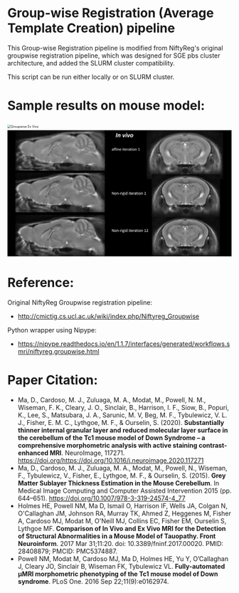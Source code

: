 # Group-wise Registration (Average Template Creation) pipeline

This Group-wise Registration pipeline is modified from NiftyReg's original groupwise registration pipeline, which was designed for SGE pbs cluster architecture, and added the SLURM cluster compatibility.

This script can be run either locally or on SLURM cluster.

# Sample results on mouse model:
<img src="../docs/groupwise_ex-vivo.png"  alt="Groupwise Ex Vivo" style="zoom:50%;" />
<img src="../docs/groupwise_in_vivo.png"  alt="Groupwise In Vivo" style="zoom:50%;" />

# Reference:
Original NiftyReg Groupwise registration pipeline:
- http://cmictig.cs.ucl.ac.uk/wiki/index.php/Niftyreg_Groupwise

Python wrapper using Nipype:
- https://nipype.readthedocs.io/en/1.1.7/interfaces/generated/workflows.smri/niftyreg.groupwise.html

# Paper Citation:
  - Ma, D., Cardoso, M. J., Zuluaga, M. A., Modat, M., Powell, N. M., Wiseman, F. K., Cleary, J. O., Sinclair, B., Harrison, I. F., Siow, B., Popuri, K., Lee, S., Matsubara, J. A., Sarunic, M. V, Beg, M. F., Tybulewicz, V. L. J., Fisher, E. M. C., Lythgoe, M. F., & Ourselin, S. (2020). **Substantially thinner internal granular layer and reduced molecular layer surface in the cerebellum of the Tc1 mouse model of Down Syndrome – a comprehensive morphometric analysis with active staining contrast-enhanced MRI**. NeuroImage, 117271. https://doi.org/https://doi.org/10.1016/j.neuroimage.2020.117271
  - Ma, D., Cardoso, M. J., Zuluaga, M. A., Modat, M., Powell, N., Wiseman, F., Tybulewicz, V., Fisher, E., Lythgoe, M. F., & Ourselin, S. (2015). **Grey Matter Sublayer Thickness Estimation in the Mouse Cerebellum**. In Medical Image Computing and Computer Assisted Intervention 2015 (pp. 644–651). https://doi.org/10.1007/978-3-319-24574-4_77
  - Holmes HE, Powell NM, Ma D, Ismail O, Harrison IF, Wells JA, Colgan N, O'Callaghan JM, Johnson RA, Murray TK, Ahmed Z, Heggenes M, Fisher A, Cardoso MJ, Modat M, O'Neill MJ, Collins EC, Fisher EM, Ourselin S, Lythgoe MF. **Comparison of In Vivo and Ex Vivo MRI for the Detection of Structural Abnormalities in a Mouse Model of Tauopathy. Front Neuroinform**. 2017 Mar 31;11:20. doi: 10.3389/fninf.2017.00020. PMID: 28408879; PMCID: PMC5374887.
  - Powell NM, Modat M, Cardoso MJ, Ma D, Holmes HE, Yu Y, O’Callaghan J, Cleary JO, Sinclair B, Wiseman FK, Tybulewicz VL. **Fully-automated μMRI morphometric phenotyping of the Tc1 mouse model of Down syndrome**. PLoS One. 2016 Sep 22;11(9):e0162974.
